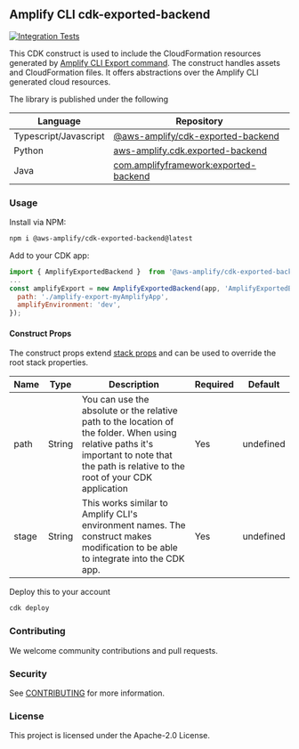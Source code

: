 
## Amplify CLI cdk-exported-backend


[![Integration Tests](https://github.com/aws-amplify/amplify-cli-export-construct/actions/workflows/integration-test.yml/badge.svg?branch=main)](https://github.com/aws-amplify/amplify-cli-export-construct/actions/workflows/integration-test.yml)


This CDK construct is used to include the CloudFormation resources generated by [Amplify CLI Export command](https://docs.amplify.aws/cli/usage/export-to-cdk/). The construct handles assets and CloudFormation files. It offers abstractions over the Amplify CLI generated cloud resources.

The library is published under the following

|Language	|Repository	|
|---	|---	|
|Typescript/Javascript	| [@aws-amplify/cdk-exported-backend](https://www.npmjs.com/package/@aws-amplify/cdk-exported-backend)	|
|Python	| [aws-amplify.cdk.exported-backend](https://pypi.org/project/aws-amplify.cdk.exported-backend/)	|
|Java	| [com.amplifyframework:exported-backend](https://search.maven.org/artifact/com.amplifyframework/exported-backend)	|

### Usage

Install via NPM:


```bash
npm i @aws-amplify/cdk-exported-backend@latest
```


Add to your CDK app:


```js
import { AmplifyExportedBackend }  from '@aws-amplify/cdk-exported-backend';
...
const amplifyExport = new AmplifyExportedBackend(app, 'AmplifyExportedBackend', {
  path: './amplify-export-myAmplifyApp',
  amplifyEnvironment: 'dev', 
});


```



#### Construct Props

The construct props extend [stack props](https://docs.aws.amazon.com/cdk/api/latest/docs/@aws-cdk_core.StackProps.html) and can be used to override the root stack properties.

|Name	|Type	|Description	|Required	|Default	|
|---	|---	|---	|---	|---	|
|path	|String	|You can use the absolute or the relative path to the location of the folder. When using relative paths it's important to note that the path is relative to the root of your CDK application	|Yes	|undefined	|
|stage	|String	|This works similar to Amplify CLI's environment names. The construct makes modification to be able to integrate into the CDK app.	|Yes	| undefined	|


Deploy this to your account

```bash
cdk deploy 
```



### Contributing

We welcome community contributions and pull requests.

### Security

See [CONTRIBUTING](CONTRIBUTING.md#security-issue-notifications) for more information.

### License

This project is licensed under the Apache-2.0 License.


